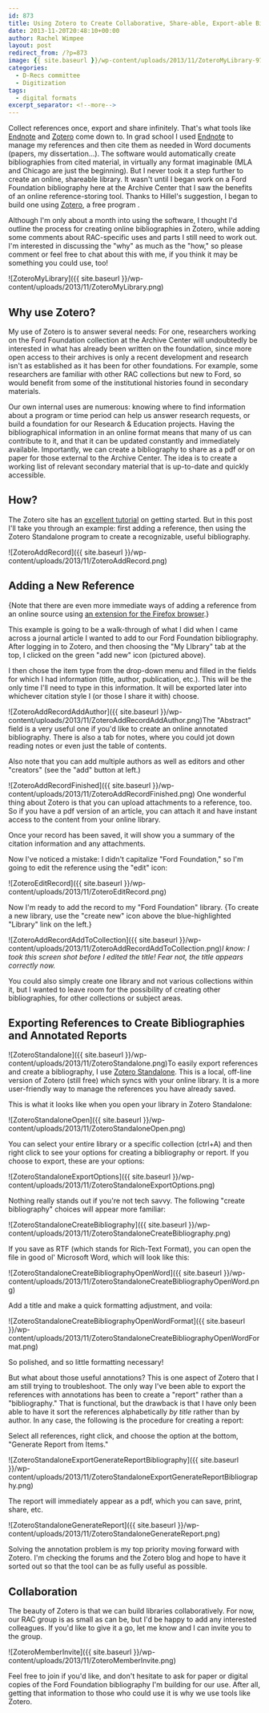 ```yaml
---
id: 873
title: Using Zotero to Create Collaborative, Share-able, Export-able Bibliographies
date: 2013-11-20T20:48:10+00:00
author: Rachel Wimpee
layout: post
redirect_from: /?p=873
image: {{ site.baseurl }}/wp-content/uploads/2013/11/ZoteroMyLibrary-977x288.png
categories:
  - D-Recs committee
  - Digitization
tags:
  - digital formats
excerpt_separator: <!--more-->
---
```

Collect references once, export and share infinitely. That's what tools like [Endnote](http://endnote.com) and [Zotero](http://zotero.org) come down to. In grad school I used [Endnote](http://endnote.com/) to manage my references and then cite them as needed in Word documents (papers, my dissertation...). The software would automatically create bibliographies from cited material, in virtually any format imaginable (MLA and Chicago are just the beginning). But I never took it a step further to create an online, shareable library. It wasn't until I began work on a Ford Foundation bibliography here at the Archive Center that I saw the benefits of an online reference-storing tool. Thanks to Hillel's suggestion, I began to build one using [Zotero](http://www.zotero.org/), a free program .

Although I'm only about a month into using the software, I thought I'd outline the process for creating online bibliographies in Zotero, while adding some comments about RAC-specific uses and parts I still need to work out. I'm interested in discussing the "why" as much as the "how," so please comment or feel free to chat about this with me, if you think it may be something you could use, too!

<!--more-->

![ZoteroMyLibrary]({{ site.baseurl }}/wp-content/uploads/2013/11/ZoteroMyLibrary.png)

## Why use Zotero?

My use of Zotero is to answer several needs: For one, researchers working on the Ford Foundation collection at the Archive Center will undoubtedly be interested in what has already been written on the foundation, since more open access to their archives is only a recent development and research isn't as established as it has been for other foundations. For example, some researchers are familiar with other RAC collections but new to Ford, so would benefit from some of the institutional histories found in secondary materials.

Our own internal uses are numerous: knowing where to find information about a program or time period can help us answer research requests, or build a foundation for our Research & Education projects. Having the bibliographical information in an online format means that many of us can contribute to it, and that it can be updated constantly and immediately available. Importantly, we can create a bibliography to share as a pdf or on paper for those external to the Archive Center. The idea is to create a working list of relevant secondary material that is up-to-date and quickly accessible.

## How?

The Zotero site has an [excellent tutorial](http://www.zotero.org/support/quick_start_guide) on getting started. But in this post I'll take you through an example: first adding a reference, then using the Zotero Standalone program to create a recognizable, useful bibliography.

![ZoteroAddRecord]({{ site.baseurl }}/wp-content/uploads/2013/11/ZoteroAddRecord.png)

## Adding a New Reference

{Note that there are even more immediate ways of adding a reference from an online source using [an extension for the Firefox browser](http://download.zotero.org/extension/zotero-4.0.15.xpi).}

This example is going to be a walk-through of what I did when I came across a journal article I wanted to add to our Ford Foundation bibliography. After logging in to Zotero, and then choosing the "My LIbrary" tab at the top, I clicked on the green "add new" icon (pictured above).

I then chose the item type from the drop-down menu and filled in the fields for which I had information (title, author, publication, etc.). This will be the only time I'll need to type in this information. It will be exported later into whichever citation style I (or those I share it with) choose.

![ZoteroAddRecordAddAuthor]({{ site.baseurl }}/wp-content/uploads/2013/11/ZoteroAddRecordAddAuthor.png)The "Abstract" field is a very useful one if you'd like to create an online annotated bibliography. There is also a tab for notes, where you could jot down reading notes or even just the table of contents.

Also note that you can add multiple authors as well as editors and other "creators" (see the "add" button at left.)

![ZoteroAddRecordFinished]({{ site.baseurl }}/wp-content/uploads/2013/11/ZoteroAddRecordFinished.png) One wonderful thing about Zotero is that you can upload attachments to a reference, too. So if you have a pdf version of an article, you can attach it and have instant access to the content from your online library.

Once your record has been saved, it will show you a summary of the citation information and any attachments.

Now I've noticed a mistake: I didn't capitalize "Ford Foundation," so I'm going to edit the reference using the "edit" icon:

![ZoteroEditRecord]({{ site.baseurl }}/wp-content/uploads/2013/11/ZoteroEditRecord.png)

Now I'm ready to add the record to my "Ford Foundation" library. {To create a new library, use the "create new" icon above the blue-highlighted "Library" link on the left.}

![ZoteroAddRecordAddToCollection]({{ site.baseurl }}/wp-content/uploads/2013/11/ZoteroAddRecordAddToCollection.png)_I know: I took this screen shot before I edited the title! Fear not, the title appears correctly now._

You could also simply create one library and not various collections within it, but I wanted to leave room for the possibility of creating other bibliographies, for other collections or subject areas.

## Exporting References to Create Bibliographies and Annotated Reports

![ZoteroStandalone]({{ site.baseurl }}/wp-content/uploads/2013/11/ZoteroStandalone.png)To easily export references and create a bibliography, I use [Zotero Standalone](http://download.zotero.org/standalone/4.0.15/Zotero-4.0.15_setup.exe). This is a local, off-line version of Zotero (still free) which syncs with your online library. It is a more user-friendly way to manage the references you have already saved.

This is what it looks like when you open your library in Zotero Standalone:

![ZoteroStandaloneOpen]({{ site.baseurl }}/wp-content/uploads/2013/11/ZoteroStandaloneOpen.png)

You can select your entire library or a specific collection (ctrl+A) and then right click to see your options for creating a bibliography or report. If you choose to export, these are your options:

![ZoteroStandaloneExportOptions]({{ site.baseurl }}/wp-content/uploads/2013/11/ZoteroStandaloneExportOptions.png)

Nothing really stands out if you're not tech savvy. The following "create bibliography" choices will appear more familiar:

![ZoteroStandaloneCreateBibliography]({{ site.baseurl }}/wp-content/uploads/2013/11/ZoteroStandaloneCreateBibliography.png)

If you save as RTF (which stands for Rich-Text Format), you can open the file in good ol' Microsoft Word, which will look like this:

![ZoteroStandaloneCreateBibliographyOpenWord]({{ site.baseurl }}/wp-content/uploads/2013/11/ZoteroStandaloneCreateBibliographyOpenWord.png)

Add a title and make a quick formatting adjustment, and voila:

![ZoteroStandaloneCreateBibliographyOpenWordFormat]({{ site.baseurl }}/wp-content/uploads/2013/11/ZoteroStandaloneCreateBibliographyOpenWordFormat.png)

So polished, and so little formatting necessary!

But what about those useful annotations? This is one aspect of Zotero that I am still trying to troubleshoot. The only way I've been able to export the references with annotations has been to create a "report" rather than a "bibliography." That is functional, but the drawback is that I have only been able to have it sort the references alphabetically _by title_ rather than by author. In any case, the following is the procedure for creating a report:

Select all references, right click, and choose the option at the bottom, "Generate Report from Items."

![ZoteroStandaloneExportGenerateReportBibliography]({{ site.baseurl }}/wp-content/uploads/2013/11/ZoteroStandaloneExportGenerateReportBibliography.png)

The report will immediately appear as a pdf, which you can save, print, share, etc.

![ZoteroStandaloneGenerateReport]({{ site.baseurl }}/wp-content/uploads/2013/11/ZoteroStandaloneGenerateReport.png)

Solving the annotation problem is my top priority moving forward with Zotero. I'm checking the forums and the Zotero blog and hope to have it sorted out so that the tool can be as fully useful as possible.

## Collaboration

The beauty of Zotero is that we can build libraries collaboratively. For now, our RAC group is as small as can be, but I'd be happy to add any interested colleagues. If you'd like to give it a go, let me know and I can invite you to the group.

![ZoteroMemberInvite]({{ site.baseurl }}/wp-content/uploads/2013/11/ZoteroMemberInvite.png)

Feel free to join if you'd like, and don't hesitate to ask for paper or digital copies of the Ford Foundation bibliography I'm building for our use. After all, getting that information to those who could use it is why we use tools like Zotero.
